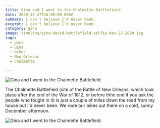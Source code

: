 ```yaml
---
title: Gina and I went to the Chalmette Battlefield.
date: 2020-12-27T16:00:00.000Z
summary: I can't believe I'd never been.
excerpt: I can't believe I'd never been.
category: gina
image: timeline/gina-david-battlefield-selfie-dec-27-2020.jpg
tags:
  - post 
  - Gina
  - bikes
  - New Orleans
  - Chalmette

---
```


![Gina and I went to the Chalmette Battlefield.](/static/img/gina/gina-plantation-house-dec-27-2020.jpg "Gina and I went to the Chalmette Battlefield.")

The Chalmette Battlefield (site of the Battle of New Orleans, which took place after the end of the War of 1812, or before thhe end if you ask the people who fought in it) is just a couple of miles down the road from my house but I'd never been. We rode our bikes out there on a cold, sunny December afternoon.

![Gina and I went to the Chalmette Battlefield.](/static/img/gina/gina-david-battlefield-selfie-dec-27-2020.jpg "Gina and I went to the Chalmette Battlefield.")
